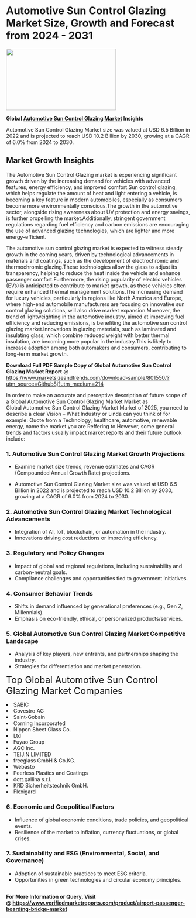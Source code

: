 <H1>Automotive Sun Control Glazing Market Size, Growth and Forecast from 2024 - 2031</H1><img class="aligncenter size-medium wp-image-584254" src="https://thirdeyenews.in/wp-content/uploads/2024/09/Global-Market-Research-300x168.jpeg" alt="" width="300" height="168" /><p><strong>Global&nbsp;<a href="https://www.marketsizeandtrends.com/download-sample/801550/?utm_source=Github8j?utm_medium=214">Automotive Sun Control Glazing Market</a> Insights</strong></p><p>Automotive Sun Control Glazing Market size was valued at USD 6.5 Billion in 2022 and is projected to reach USD 10.2 Billion by 2030, growing at a CAGR of 6.0% from 2024 to 2030.</p><p><h2>Market Growth Insights</h2> <p>The Automotive Sun Control Glazing market is experiencing significant growth driven by the increasing demand for vehicles with advanced features, energy efficiency, and improved comfort.Sun control glazing, which helps regulate the amount of heat and light entering a vehicle, is becoming a key feature in modern automobiles, especially as consumers become more environmentally conscious.The growth in the automotive sector, alongside rising awareness about UV protection and energy savings, is further propelling the market.Additionally, stringent government regulations regarding fuel efficiency and carbon emissions are encouraging the use of advanced glazing technologies, which are lighter and more energy-efficient.</p> <p>The automotive sun control glazing market is expected to witness steady growth in the coming years, driven by technological advancements in materials and coatings, such as the development of electrochromic and thermochromic glazing.These technologies allow the glass to adjust its transparency, helping to reduce the heat inside the vehicle and enhance passenger comfort.Furthermore, the rising popularity of electric vehicles (EVs) is anticipated to contribute to market growth, as these vehicles often require enhanced thermal management solutions.The increasing demand for luxury vehicles, particularly in regions like North America and Europe, where high-end automobile manufacturers are focusing on innovative sun control glazing solutions, will also drive market expansion.Moreover, the trend of lightweighting in the automotive industry, aimed at improving fuel efficiency and reducing emissions, is benefiting the automotive sun control glazing market.Innovations in glazing materials, such as laminated and insulating glass, which combine reduced weight with better thermal insulation, are becoming more popular in the industry.This is likely to increase adoption among both automakers and consumers, contributing to long-term market growth.<p><span class=""><strong>Download Full PDF Sample Copy of Global Automotive Sun Control Glazing Market Report</strong> @ <a href="https://www.marketsizeandtrends.com/download-sample/801550/?utm_source=Github8j?utm_medium=214" target="_blank">https://www.marketsizeandtrends.com/download-sample/801550/?utm_source=Github8j?utm_medium=214</a></span></p><p>In order to make an accurate and perceptive description of future scope of a Global&nbsp;Automotive Sun Control Glazing Market Market as Global&nbsp;Automotive Sun Control Glazing Market Market of 2025, you need to describe a clear Vision &ndash; What Industry or Linda can you think of for example: Quote from a Technology, healthcare, automotive, renewable energy, name the market you are Reffering to.However, some general trends and factors usually impact market reports and their future outlook include:</p><h3>1.&nbsp;<strong>Automotive Sun Control Glazing Market Growth Projections</strong></h3><ul><li>Examine market size trends, revenue estimates and CAGR (Compounded Annual Growth Rate) projections.</li><li><p>Automotive Sun Control Glazing Market size was valued at USD 6.5 Billion in 2022 and is projected to reach USD 10.2 Billion by 2030, growing at a CAGR of 6.0% from 2024 to 2030.</p></li></ul><h3>2.&nbsp;<strong>Automotive Sun Control Glazing Market Technological Advancements</strong></h3><ul><li>Integration of AI, IoT, blockchain, or automation in the industry.</li><li>Innovations driving cost reductions or improving efficiency.</li></ul><h3>3.&nbsp;<strong>Regulatory and Policy Changes</strong></h3><ul><li>Impact of global and regional regulations, including sustainability and carbon-neutral goals.</li><li>Compliance challenges and opportunities tied to government initiatives.</li></ul><h3>4.&nbsp;<strong>Consumer Behavior Trends</strong></h3><ul><li>Shifts in demand influenced by generational preferences (e.g., Gen Z, Millennials).</li><li>Emphasis on eco-friendly, ethical, or personalized products/services.</li></ul><h3>5.&nbsp;<strong>Global Automotive Sun Control Glazing Market Competitive Landscape</strong></h3><ul><li>Analysis of key players, new entrants, and partnerships shaping the industry.</li><li>Strategies for differentiation and market penetration.</li></ul><p data-pm-slice="1 1 []"><span style="color: inherit; font-family: inherit; font-size: 25px;">Top Global Automotive Sun Control Glazing Market Companies</span></p><div class="" data-test-id=""><p><li>SABIC</li><li> Covestro AG</li><li> Saint-Gobain</li><li> Corning Incorporated</li><li> Nippon Sheet Glass Co.</li><li> Ltd</li><li> Fuyao Group</li><li> AGC Inc.</li><li> TEIJIN LIMITED</li><li> freeglass GmbH & Co.KG.</li><li> Webasto</li><li> Peerless Plastics and Coatings</li><li> dott.gallina s.r.l.</li><li> KRD Sicherheitstechnik GmbH.</li><li> Flexigard</li></p></div><h3>6.&nbsp;<strong>Economic and Geopolitical Factors</strong></h3><ul><li>Influence of global economic conditions, trade policies, and geopolitical events.</li><li>Resilience of the market to inflation, currency fluctuations, or global crises.</li></ul><h3>7.&nbsp;<strong>Sustainability and ESG (Environmental, Social, and Governance)</strong></h3><ul><li>Adoption of sustainable practices to meet ESG criteria.</li><li>Opportunities in green technologies and circular economy principles.</li></ul><h2><strong style="font-size: 14px;">For More Information or Query, Visit @&nbsp;</strong><a style="background-color: #ffffff; font-size: 14px;" href="https://www.marketsizeandtrends.com/report/automotive-sun-control-glazing-market/" target="_blank">https://www.verifiedmarketreports.com/product/airport-passenger-boarding-bridge-market</a></h2>
